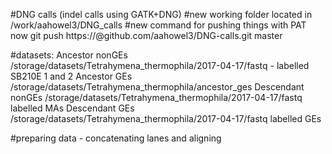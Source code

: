 #DNG calls (indel calls using GATK+DNG)
#new working folder located in /work/aahowel3/DNG_calls 
#new command for pushing things with PAT now  git push https://<TOKENNAME>@github.com/aahowel3/DNG-calls.git master

#datasets: 
Ancestor nonGEs /storage/datasets/Tetrahymena_thermophila/2017-04-17/fastq - labelled SB210E 1 and 2
Ancestor GEs /storage/datasets/Tetrahymena_thermophila/ancestor_ges 
Descendant nonGEs  /storage/datasets/Tetrahymena_thermophila/2017-04-17/fastq labelled MAs
Descendant GEs  /storage/datasets/Tetrahymena_thermophila/2017-04-17/fastq labelled GEs

#preparing data - concatenating lanes and aligning 
